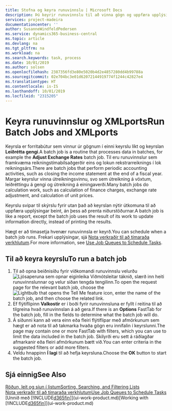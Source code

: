 ```yaml
---
title: Stofna og keyra runuvinnslu | Microsoft Docs
description: Þú keyrir runuvinnslu til að vinna gögn og uppfæra upplýsingar, til dæmis að framkvæma tímabundnar bókhaldsaðgerðir eða útreikninga.
services: project-madeira
documentationcenter: ''
author: SusanneWindfeldPedersen
ms.service: dynamics365-business-central
ms.topic: article
ms.devlang: na
ms.tgt_pltfrm: na
ms.workload: na
ms.search.keywords: task, process
ms.date: 10/01/2019
ms.author: solsen
ms.openlocfilehash: 2387356fd3e80e5020b4d2e4857280dd4b99788a
ms.sourcegitcommit: 02e704bc3e01d62072144919774f1244c42827e4
ms.translationtype: HT
ms.contentlocale: is-IS
ms.lasthandoff: 10/01/2019
ms.locfileid: "2315205"
---
```

# <a name="run-batch-jobs-and-xmlports"></a><span data-ttu-id="125eb-103">Keyra runuvinnslur og XMLports</span><span class="sxs-lookup"><span data-stu-id="125eb-103">Run Batch Jobs and XMLports</span></span>
<span data-ttu-id="125eb-104">Keyrsla er forritabútur sem vinnur úr gögnum í einni keyrslu líkt og keyrslan **Leiðrétta gengi**.</span><span class="sxs-lookup"><span data-stu-id="125eb-104">A batch job is a routine that processes data in batches, for example the **Adjust Exchange Rates** batch job.</span></span> <span data-ttu-id="125eb-105">Til eru runuvinnslur sem framkvæma reikningstímabilsaðgerðir eins og lokun rekstrarreiknings í lok reikningsárs.</span><span class="sxs-lookup"><span data-stu-id="125eb-105">There are batch jobs that perform periodic accounting activities, such as closing the income statement at the end of a fiscal year.</span></span> <span data-ttu-id="125eb-106">Margar keyrslur vinna útreikningsvinnu, svo sem útreikning á vöxtum, leiðréttingu á gengi og útreikning á einingaverði.</span><span class="sxs-lookup"><span data-stu-id="125eb-106">Many batch jobs do calculation work, such as calculation of finance charges, exchange rate adjustment, and calculation of unit prices.</span></span>

<span data-ttu-id="125eb-107">Keyrslu svipar til skýrslu fyrir utan það að keyrslan nýtir útkomuna til að uppfæra upplýsingar beint, án þess að prenta niðurstöðurnar.</span><span class="sxs-lookup"><span data-stu-id="125eb-107">A batch job is like a report, except the batch job uses the result of its work to update information directly, instead of printing the results.</span></span>

<span data-ttu-id="125eb-108">Hægt er að tímasetja hvenær runuvinnsla er keyrð.</span><span class="sxs-lookup"><span data-stu-id="125eb-108">You can schedule when a batch job runs.</span></span> <span data-ttu-id="125eb-109">Frekari upplýsingar, sjá [Nota verkraðir til að tímaraða verkhlutum](admin-job-queues-schedule-tasks.md).</span><span class="sxs-lookup"><span data-stu-id="125eb-109">For more information, see [Use Job Queues to Schedule Tasks](admin-job-queues-schedule-tasks.md).</span></span>

## <a name="to-run-a-batch-job"></a><span data-ttu-id="125eb-110">Til að keyra keyrslu</span><span class="sxs-lookup"><span data-stu-id="125eb-110">To run a batch job</span></span>
1. <span data-ttu-id="125eb-111">Til að opna beiðnisíðu fyrir viðkomandi runuvinnslu velurðu ![Ljósaperuna sem opnar eiginleika Viðmótsleitar](media/ui-search/search_small.png "Segðu mér hvað þú vilt gera") táknið, slærð inn heiti runuvinnslunnar og velur síðan tengda tengilinn.</span><span class="sxs-lookup"><span data-stu-id="125eb-111">To open the request page for the relevant batch job, choose the ![Lightbulb that opens the Tell Me feature](media/ui-search/search_small.png "Tell me what you want to do") icon, enter the name of the batch job, and then choose the related link.</span></span>
2. <span data-ttu-id="125eb-112">Ef flýtiflipinn **Valkostir** er í boði fyrir runuvinnsluna er fyllt í reitina til að tilgreina hvað runuvinnslan á að gera.</span><span class="sxs-lookup"><span data-stu-id="125eb-112">If there is an **Options** FastTab for the batch job, fill in the fields to determine what the batch job will do.</span></span>
3. <span data-ttu-id="125eb-113">Á síðunni kann að vera einn eða fleiri flýtiflipar með afmörkunum sem hægt er að nota til að takmarka hvaða gögn eru innifalin í keyrslunni.</span><span class="sxs-lookup"><span data-stu-id="125eb-113">The page may contain one or more FastTab with filters, which you can use to limit the data included in the batch job.</span></span> <span data-ttu-id="125eb-114">Skilyrði eru sett á ráðlagðar afmarkanir eða fleiri afmörkunum bætt við.</span><span class="sxs-lookup"><span data-stu-id="125eb-114">You can enter criteria in the suggested filters or add more filters.</span></span>
4. <span data-ttu-id="125eb-115">Veldu hnappinn **Í lagi** til að hefja keyrsluna.</span><span class="sxs-lookup"><span data-stu-id="125eb-115">Choose the **OK** button to start the batch job.</span></span>

## <a name="see-also"></a><span data-ttu-id="125eb-116">Sjá einnig</span><span class="sxs-lookup"><span data-stu-id="125eb-116">See Also</span></span>
[<span data-ttu-id="125eb-117">Röðun, leit og síun í listum</span><span class="sxs-lookup"><span data-stu-id="125eb-117">Sorting, Searching, and Filtering Lists</span></span>](ui-enter-criteria-filters.md)  
[<span data-ttu-id="125eb-118">Nota verkraðir til að tímaraða verkhlutum</span><span class="sxs-lookup"><span data-stu-id="125eb-118">Use Job Queues to Schedule Tasks</span></span>](admin-job-queues-schedule-tasks.md)  
<span data-ttu-id="125eb-119">[Unnið með [!INCLUDE[d365fin](includes/d365fin_md.md)]](ui-work-product.md)</span><span class="sxs-lookup"><span data-stu-id="125eb-119">[Working with [!INCLUDE[d365fin](includes/d365fin_md.md)]](ui-work-product.md)</span></span>
